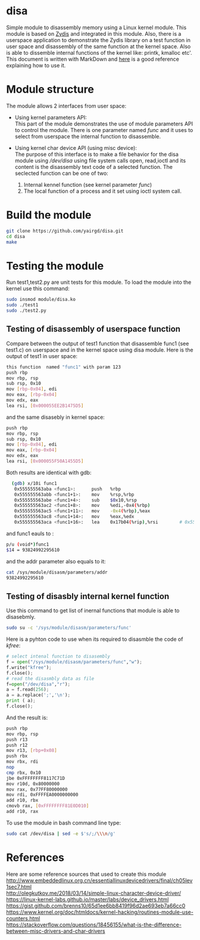# disa
Simple module to disassembly memory using a Linux kernel module. This module is based on [Zydis](https://github.com/zyantific/zydis) and integrated in this module. Also, there is a userspace application to demonstrate the Zydis library on a test function in user space and disassembly of the same function at the kernel space. Also is able to dissemble internal functions of the kernel like: printk, kmalloc etc'. This document is written with MarkDown and [here](https://daringfireball.net/projects/markdown/basics) is a good reference explaining how to use it.

# Module structure
The module allows 2 interfaces from user space: 
* Using kernel parameters API:</br>
    This part of the module demonstrates the use of module parameters API to control the module. There is one parameter named *func* and it uses to select from userspace the internal function to disassemble. 

* Using kernel char device API (using misc device):</br>
    The purpose of this interface is to make a file behavior for the disa module using */dev/disa* using file system calls open, read,ioctl and its content is the disassembly text code of a selected function. The seclected function can be one of two:</br>
    1. Internal kennel function (see kernel parameter *func*)  </br>
    2. The local function of a process and it set using ioctl system call.
    


# Build the module
```bash
git clone https://github.com/yairgd/disa.git
cd disa
make 
```

# Testing the module
Run test1,test2.py are unit tests for this module. To load the module into the kernel use this command:
```bash
sudo insmod module/disa.ko
sudo ./test1
sudo ./test2.py
```

## Testing of disassembly of userspace function
Compare between the output of test1 function that disassemble func1 (see test1.c) on userspace and in the kernel space using disa module. Here is the output of test1 in user space:
```bash
this function  named "func1" with param 123
push rbp
mov rbp, rsp
sub rsp, 0x10
mov [rbp-0x04], edi
mov eax, [rbp-0x04]
mov edx, eax
lea rsi, [0x000055EE2B1475D5]
```
and the same disasebly in kernel space:
```bash
push rbp
mov rbp, rsp
sub rsp, 0x10
mov [rbp-0x04], edi
mov eax, [rbp-0x04]
mov edx, eax
lea rsi, [0x000055F50A1455D5]
```
Both results are identical with gdb:
```bash
  (gdb) x/10i func1
   0x555555563aba <func1>:  	push   %rbp
   0x555555563abb <func1+1>:    mov    %rsp,%rbp
   0x555555563abe <func1+4>:    sub    $0x10,%rsp
   0x555555563ac2 <func1+8>:    mov    %edi,-0x4(%rbp)
   0x555555563ac5 <func1+11>:   mov    -0x4(%rbp),%eax
   0x555555563ac8 <func1+14>:   mov    %eax,%edx
   0x555555563aca <func1+16>:   lea    0x17b04(%rip),%rsi        # 0x55555557b5d5 <__FUNCTION__.3489>  
```
and func1 eauls to :
```bash
p/u (void*)func1
$14 = 93824992295610
```
and the addr parameter also equals to it:
```bash
cat /sys/module/disasm/parameters/addr 
93824992295610
```
## Testing of disasbly internal kernel function
Use this command to get list of inernal functions that module is able to disasebmly. 
```bash
sudo su -c '/sys/module/disasm/parameters/func'
```
Here is a pyhton code to use when its required to disasmble the code of *kfree*:
```python
# select intenal function to disasembly  
f = open("/sys/module/disasm/parameters/func","w");
f.write("kfree");
f.close();
# read the disasmbly data as file
f=open("/dev/disa","r");
a = f.read(256);
a = a.replace(';','\n');
print ( a);
f.close();
```
And the result is:
```bash
push rbp
mov rbp, rsp
push r13
push r12
mov r13, [rbp+0x08]
push rbx
mov rbx, rdi
nop
cmp rbx, 0x10
jbe 0xFFFFFFFF8117C71D
mov r10d, 0x80000000
mov rax, 0x77FF80000000
mov rdi, 0xFFFFEA0000000000
add r10, rbx
cmovb rax, [0xFFFFFFFF81E0D010]
add r10, rax
```
To use the module in bash command line type:
```bash
sudo cat /dev/disa | sed -e $'s/;/\\\n/g'
```

# References
Here are some reference sources that used to create this module</br>
http://www.embeddedlinux.org.cn/essentiallinuxdevicedrivers/final/ch05lev1sec7.html</br>
http://olegkutkov.me/2018/03/14/simple-linux-character-device-driver/</br>
https://linux-kernel-labs.github.io/master/labs/device_drivers.html</br>
https://gist.github.com/brenns10/65d1ee6bb8419f96d2ae693eb7a66cc0</br>
https://www.kernel.org/doc/htmldocs/kernel-hacking/routines-module-use-counters.html</br>
https://stackoverflow.com/questions/18456155/what-is-the-difference-between-misc-drivers-and-char-drivers</br>
